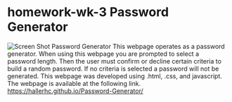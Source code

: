 # homework-wk-3 Password Generator
![Screen Shot Password Generator](https://user-images.githubusercontent.com/100663920/164951039-a2c99215-1a50-47f8-86c8-7ac6257fac1f.png)
This webpage operates as a password generator. When using this webpage you are prompted to select a password length. Then the user must confirm or decline certain criteria to build a random password. If no criteria is selected a password will not be generated. This webpage was developed using .html, .css, and javascript. The webpage is available at the following link. 
https://hallerhc.github.io/Password-Generator/
